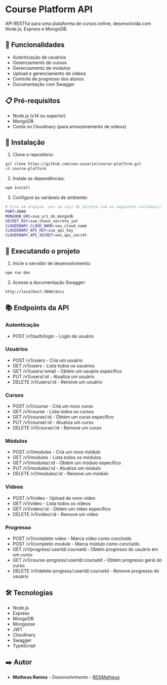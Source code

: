 # Course Platform API

API RESTful para uma plataforma de cursos online, desenvolvida com Node.js, Express e MongoDB.

## 🚀 Funcionalidades

- Autenticação de usuários
- Gerenciamento de cursos
- Gerenciamento de módulos
- Upload e gerenciamento de vídeos
- Controle de progresso dos alunos
- Documentação com Swagger

## 📋 Pré-requisitos

- Node.js (v14 ou superior)
- MongoDB
- Conta no Cloudinary (para armazenamento de vídeos)

## 🔧 Instalação

1. Clone o repositório:

```bash
git clone https://github.com/seu-usuario/course-platform.git
cd course-platform
```

2. Instale as dependências:

```bash
npm install
```

3. Configure as variáveis de ambiente:

```bash
# Crie um arquivo .env na raiz do projeto com as seguintes variáveis:
PORT=3000
MONGODB_URI=sua_uri_do_mongodb
SECRET_KEY=sua_chave_secreta_jwt
CLOUDINARY_CLOUD_NAME=seu_cloud_name
CLOUDINARY_API_KEY=sua_api_key
CLOUDINARY_API_SECRET=seu_api_secret
```

## 🚀 Executando o projeto

1. Inicie o servidor de desenvolvimento:

```bash
npm run dev
```

2. Acesse a documentação Swagger:

```
http://localhost:3000/docs
```

## 📚 Endpoints da API

### Autenticação

- POST /v1/auth/login - Login de usuário

### Usuários

- POST /v1/users - Cria um usuário
- GET /v1/users - Lista todos os usuários
- GET /v1/users/:email - Obtém um usuário específico
- PUT /v1/users/:id - Atualiza um usuário
- DELETE /v1/users/:id - Remove um usuário

### Cursos

- POST /v1/course - Cria um novo curso
- GET /v1/course - Lista todos os cursos
- GET /v1/course/:id - Obtém um curso específico
- PUT /v1/course/:id - Atualiza um curso
- DELETE /v1/course/:id - Remove um curso

### Módulos

- POST /v1/modules - Cria um novo módulo
- GET /v1/modules - Lista todos os módulos
- GET /v1/modules/:id - Obtém um módulo específico
- PUT /v1/modules/:id - Atualiza um módulo
- DELETE /v1/modules/:id - Remove um módulo

### Vídeos

- POST /v1/video - Upload de novo vídeo
- GET /v1/video - Lista todos os vídeos
- GET /v1/video/:id - Obtém um vídeo específico
- DELETE /v1/video/:id - Remove um vídeo

### Progresso

- POST /v1/complete-video - Marca vídeo como concluído
- POST /v1/complete-module - Marca módulo como concluído
- GET /v1/progress/:userId/:courseId - Obtém progresso do usuário em um curso
- GET /v1/course-progress/:userId/:courseId - Obtém progresso geral do curso
- DELETE /v1/delete-progress/:userId/:courseId - Remove progresso do usuário

## 🛠️ Tecnologias

- Node.js
- Express
- MongoDB
- Mongoose
- JWT
- Cloudinary
- Swagger
- TypeScript

## ✒️ Autor

- **Matheus Ramos** - _Desenvolvimento_ - [RDSMatheus](https://github.com/RDSMatheus)
